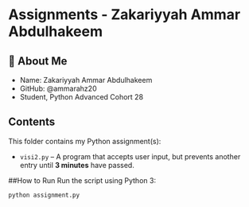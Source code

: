 # Assignments - Zakariyyah Ammar Abdulhakeem

## 👤 About Me
- Name: Zakariyyah Ammar Abdulhakeem
- GitHub: @ammarahz20
- Student, Python Advanced Cohort 28

## Contents
This folder contains my Python assignment(s):

- `visi2.py` – A program that accepts user input, but prevents another entry until **3 minutes** have passed.

##How to Run
Run the script using Python 3:

```bash
python assignment.py

